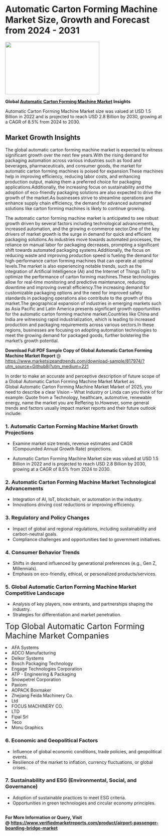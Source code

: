<H1>Automatic Carton Forming Machine Market Size, Growth and Forecast from 2024 - 2031</H1><img class="aligncenter size-medium wp-image-584254" src="https://thirdeyenews.in/wp-content/uploads/2024/09/Global-Market-Research-300x168.jpeg" alt="" width="300" height="168" /><p><strong>Global&nbsp;<a href="https://www.marketsizeandtrends.com/download-sample/817974/?utm_source=Github8j?utm_medium=221">Automatic Carton Forming Machine Market</a> Insights</strong></p><p>Automatic Carton Forming Machine Market size was valued at USD 1.5 Billion in 2022 and is projected to reach USD 2.8 Billion by 2030, growing at a CAGR of 8.5% from 2024 to 2030.</p><p><h2>Market Growth Insights</h2> <p>The global automatic carton forming machine market is expected to witness significant growth over the next few years.With the rising demand for packaging automation across various industries such as food and beverages, pharmaceuticals, and consumer goods, the market for automatic carton forming machines is poised for expansion.These machines help in improving efficiency, reducing labor costs, and enhancing production output, making them a preferred choice for packaging applications.Additionally, the increasing focus on sustainability and the adoption of eco-friendly packaging solutions are also expected to drive the growth of the market.As businesses strive to streamline operations and enhance supply chain efficiency, the demand for advanced automated solutions like carton forming machines is likely to continue growing.</p> <p>The automatic carton forming machine market is anticipated to see robust growth driven by several factors including technological advancements, increased automation, and the growing e-commerce sector.One of the key drivers of market growth is the surge in demand for quick and efficient packaging solutions.As industries move towards automated processes, the reliance on manual labor for packaging decreases, prompting a significant shift towards automated packaging systems.Additionally, the focus on reducing waste and improving production speed is fueling the demand for high-performance carton forming machines that can operate at optimal levels.The market is also experiencing notable trends, such as the integration of Artificial Intelligence (AI) and the Internet of Things (IoT) to optimize the performance of carton forming machines.These technologies allow for real-time monitoring and predictive maintenance, reducing downtime and improving overall efficiency.The increasing demand for customizable packaging options and the need for improved safety standards in packaging operations also contribute to the growth of this market.The geographical expansion of industries in emerging markets such as Asia Pacific and Latin America presents significant growth opportunities for the automatic carton forming machine market.Countries like China and India are witnessing rapid industrialization, which is leading to increased production and packaging requirements across various sectors.In these regions, businesses are focusing on adopting automation technologies to meet the growing demand for packaged goods, further bolstering the market’s growth potential.</p><p><span class=""><strong>Download Full PDF Sample Copy of Global Automatic Carton Forming Machine Market Report</strong> @ <a href="https://www.marketsizeandtrends.com/download-sample/817974/?utm_source=Github8j?utm_medium=221" target="_blank">https://www.marketsizeandtrends.com/download-sample/817974/?utm_source=Github8j?utm_medium=221</a></span></p><p>In order to make an accurate and perceptive description of future scope of a Global&nbsp;Automatic Carton Forming Machine Market Market as Global&nbsp;Automatic Carton Forming Machine Market Market of 2025, you need to describe a clear Vision &ndash; What Industry or Linda can you think of for example: Quote from a Technology, healthcare, automotive, renewable energy, name the market you are Reffering to.However, some general trends and factors usually impact market reports and their future outlook include:</p><h3>1.&nbsp;<strong>Automatic Carton Forming Machine Market Growth Projections</strong></h3><ul><li>Examine market size trends, revenue estimates and CAGR (Compounded Annual Growth Rate) projections.</li><li><p>Automatic Carton Forming Machine Market size was valued at USD 1.5 Billion in 2022 and is projected to reach USD 2.8 Billion by 2030, growing at a CAGR of 8.5% from 2024 to 2030.</p></li></ul><h3>2.&nbsp;<strong>Automatic Carton Forming Machine Market Technological Advancements</strong></h3><ul><li>Integration of AI, IoT, blockchain, or automation in the industry.</li><li>Innovations driving cost reductions or improving efficiency.</li></ul><h3>3.&nbsp;<strong>Regulatory and Policy Changes</strong></h3><ul><li>Impact of global and regional regulations, including sustainability and carbon-neutral goals.</li><li>Compliance challenges and opportunities tied to government initiatives.</li></ul><h3>4.&nbsp;<strong>Consumer Behavior Trends</strong></h3><ul><li>Shifts in demand influenced by generational preferences (e.g., Gen Z, Millennials).</li><li>Emphasis on eco-friendly, ethical, or personalized products/services.</li></ul><h3>5.&nbsp;<strong>Global Automatic Carton Forming Machine Market Competitive Landscape</strong></h3><ul><li>Analysis of key players, new entrants, and partnerships shaping the industry.</li><li>Strategies for differentiation and market penetration.</li></ul><p data-pm-slice="1 1 []"><span style="color: inherit; font-family: inherit; font-size: 25px;">Top Global Automatic Carton Forming Machine Market Companies</span></p><div class="" data-test-id=""><p><li>AFA Systems</li><li> ADCO Manufacturing</li><li> Delkor Systems</li><li> Bosch Packaging Technology</li><li> Engage Technologies Corporation</li><li> ATP - Engineering & Packaging</li><li> Snowpetrel Corporation</li><li> Paxiom</li><li> AOPACK Boxmaker</li><li> Zhejiang Feida Machinery Co.</li><li>Ltd</li><li> FOCUS MACHINERY CO.</li><li> LTD</li><li> Fipal Srl</li><li> Teco</li><li> Monu Graphics</li></p></div><h3>6.&nbsp;<strong>Economic and Geopolitical Factors</strong></h3><ul><li>Influence of global economic conditions, trade policies, and geopolitical events.</li><li>Resilience of the market to inflation, currency fluctuations, or global crises.</li></ul><h3>7.&nbsp;<strong>Sustainability and ESG (Environmental, Social, and Governance)</strong></h3><ul><li>Adoption of sustainable practices to meet ESG criteria.</li><li>Opportunities in green technologies and circular economy principles.</li></ul><h2><strong style="font-size: 14px;">For More Information or Query, Visit @&nbsp;</strong><a style="background-color: #ffffff; font-size: 14px;" href="https://www.marketsizeandtrends.com/report/automatic-carton-forming-machine-market/" target="_blank">https://www.verifiedmarketreports.com/product/airport-passenger-boarding-bridge-market</a></h2>